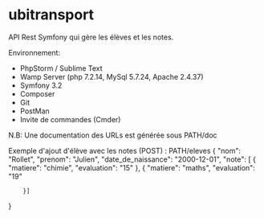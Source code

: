 ubitransport
================

API Rest Symfony qui gère les élèves et les notes.

Environnement:
- PhpStorm / Sublime Text
- Wamp Server (php 7.2.14, MySql 5.7.24, Apache 2.4.37)
- Symfony 3.2
- Composer
- Git
- PostMan
- Invite de commandes (Cmder)

N.B: Une documentation des URLs est générée sous PATH/doc

Exemple d'ajout d'élève avec les notes (POST) : PATH/eleves
{
	"nom": "Rollet",
	"prenom": "Julien",
	"date_de_naissance": "2000-12-01",
	"note": [
		{
			"matiere": "chimie",
			"evaluation": "15"
		},
		{
			"matiere": "maths",
			"evaluation": "19"

		}]
}